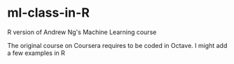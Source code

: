 # ml-class-in-R
R version of Andrew Ng's Machine Learning course

The original course on Coursera requires to be coded in Octave. I might add a few examples in R
